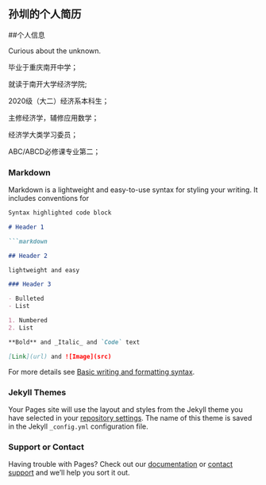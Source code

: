 ## 孙圳的个人简历

##个人信息

Curious about the unknown.

毕业于重庆南开中学；

就读于南开大学经济学院;

2020级（大二）经济系本科生；

主修经济学，辅修应用数学；

经济学大类学习委员；

ABC/ABCD必修课专业第二；

### Markdown

Markdown is a lightweight and easy-to-use syntax for styling your writing. It includes conventions for

```markdown
Syntax highlighted code block

# Header 1

```markdown

## Header 2

lightweight and easy

### Header 3

- Bulleted
- List

1. Numbered
2. List

**Bold** and _Italic_ and `Code` text

[Link](url) and ![Image](src)
```

For more details see [Basic writing and formatting syntax](https://docs.github.com/en/github/writing-on-github/getting-started-with-writing-and-formatting-on-github/basic-writing-and-formatting-syntax).

### Jekyll Themes

Your Pages site will use the layout and styles from the Jekyll theme you have selected in your [repository settings](https://github.com/SoilwaterSun/Soilwaterresume.github.io/settings/pages). The name of this theme is saved in the Jekyll `_config.yml` configuration file.

### Support or Contact

Having trouble with Pages? Check out our [documentation](https://docs.github.com/categories/github-pages-basics/) or [contact support](https://support.github.com/contact) and we’ll help you sort it out.
